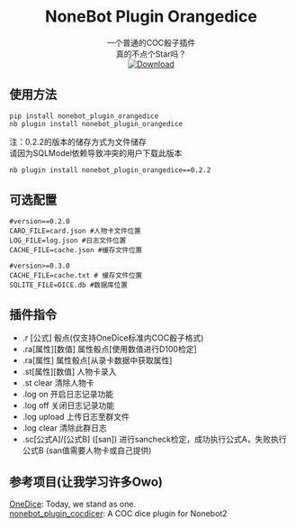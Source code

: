 <div align="center">

# NoneBot Plugin Orangedice

一个普通的COC骰子插件  
真的不点个Star吗？  
<a href="https://pypi.python.org/pypi/nonebot-plugin-orangedice">
    <img src="https://img.shields.io/pypi/dm/nonebot-plugin-orangedice?style=for-the-badge" alt="Download">
</a>

</div>


## 使用方法
```
pip install nonebot_plugin_orangedice 
nb plugin install nonebot_plugin_orangedice
```

注：0.2.2的版本的储存方式为文件储存  
请因为SQLModel依赖导致冲突的用户下载此版本  
```
nb plugin install nonebot_plugin_orangedice==0.2.2
```
## 可选配置

``` 
#version==0.2.0
CARD_FILE=card.json #人物卡文件位置
LOG_FILE=log.json #日志文件位置
CACHE_FILE=cache.json #缓存文件位置
```

```
#version>=0.3.0
CACHE_FILE=cache.txt # 缓存文件位置
SQLITE_FILE=DICE.db #数据库位置
```

## 插件指令
- .r [公式]         骰点(仅支持OneDice标准内COC骰子格式)
- .ra[属性][数值]   属性骰点[使用数值进行D100检定]
- .ra[属性]         属性骰点[从录卡数据中获取属性]
- .st[属性][数值]   人物卡录入
- .st clear         清除人物卡
- .log on           开启日志记录功能
- .log off          关闭日志记录功能
- .log upload       上传日志至群文件
- .log clear        清除此群日志
- .sc[公式A]/[公式B] ([san]) 进行sancheck检定，成功执行公式A，失败执行公式B (san值需要人物卡或自己提供)

## 参考项目(让我学习许多Owo)

[OneDice](https://github.com/OlivOS-Team/onedice): Today, we stand as one.  
[nonebot_plugin_cocdicer](https://github.com/abrahum/nonebot_plugin_cocdicer): A COC dice plugin for Nonebot2
